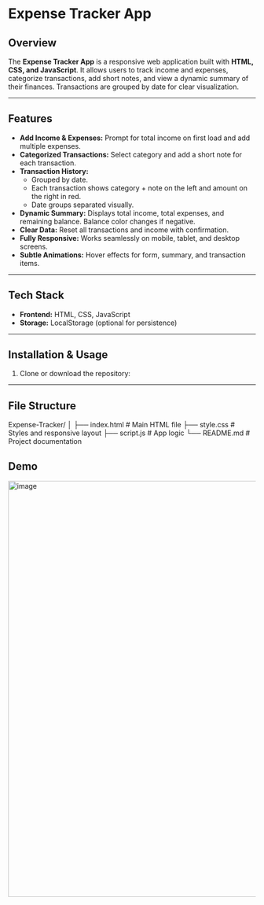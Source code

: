 # Expense Tracker App

## Overview
The **Expense Tracker App** is a responsive web application built with **HTML, CSS, and JavaScript**. It allows users to track income and expenses, categorize transactions, add short notes, and view a dynamic summary of their finances. Transactions are grouped by date for clear visualization.

---

## Features
- **Add Income & Expenses:** Prompt for total income on first load and add multiple expenses.
- **Categorized Transactions:** Select category and add a short note for each transaction.
- **Transaction History:** 
  - Grouped by date.
  - Each transaction shows category + note on the left and amount on the right in red.
  - Date groups separated visually.
- **Dynamic Summary:** Displays total income, total expenses, and remaining balance. Balance color changes if negative.
- **Clear Data:** Reset all transactions and income with confirmation.
- **Fully Responsive:** Works seamlessly on mobile, tablet, and desktop screens.
- **Subtle Animations:** Hover effects for form, summary, and transaction items.

---

## Tech Stack
- **Frontend:** HTML, CSS, JavaScript
- **Storage:** LocalStorage (optional for persistence)

---

## Installation & Usage
1. Clone or download the repository:

---

## File Structure
Expense-Tracker/
│
├── index.html        # Main HTML file
├── style.css         # Styles and responsive layout
├── script.js         # App logic
└── README.md         # Project documentation

## Demo
<img width="1894" height="846" alt="image" src="https://github.com/user-attachments/assets/da86d7cf-e604-4b1d-ae61-bf63dfe85786" />
